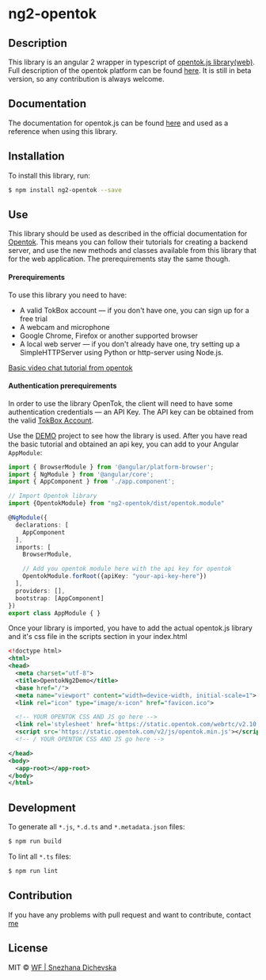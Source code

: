 # ng2-opentok

## Description

This library is an angular 2 wrapper in typescript of [opentok.js library(web)](https://tokbox.com/developer/sdks/js/). Full description of the opentok platform can be found [here](https://tokbox.com/developer/guides/basics/).
It is still in beta version, so any contribution is always welcome.

## Documentation

The documentation for opentok.js can be found [here](https://tokbox.com/developer/sdks/js) and used as a reference when using this library.

## Installation
To install this library, run:

```bash
$ npm install ng2-opentok --save
```
## Use
This library should be used as described in the official documentation for [Opentok](). This means you can follow their tutorials for creating a backend server, and use the new methods and classes available from this library that for the web application. The prerequirements stay the same though.

#### Prerequirements
To use this library you need to have:
* A valid TokBox account — if you don't have one, you can sign up for a free trial
* A webcam and microphone
* Google Chrome, Firefox or another supported browser
* A local web server — if you don't already have one, try setting up a SimpleHTTPServer using Python or http-server using Node.js.

[Basic video chat tutorial from opentok](https://tokbox.com/developer/tutorials/web/basic-video-chat/)


#### Authentication prerequirements
In order to use the library OpenTok, the client will need to have some authentication credentials — an API Key.
The API key can be obtained from the valid [TokBox Account](https://id.tokbox.com/login?response_type=code&redirect_uri=https%3A%2F%2Ftokbox.com%2Faccount%2Fauth%2Fprovider%2Fcallback&state=eyJyZWRpcmVjdCI6Ii8ifQ%3D%3D&client_id=acountportalprod).

Use the [DEMO](https://github.com/webfactorymk/ng2-opentok-demo) project to see how the library is used.
After you have read the basic tutorial and obtained an api key, you can add to your Angular `AppModule`:

```typescript
import { BrowserModule } from '@angular/platform-browser';
import { NgModule } from '@angular/core';
import { AppComponent } from './app.component';

// Import Opentok library
import {OpentokModule} from "ng2-opentok/dist/opentok.module"

@NgModule({
  declarations: [
    AppComponent
  ],
  imports: [
    BrowserModule,

    // Add you opentok module here with the api key for opentok
    OpentokModule.forRoot({apiKey: "your-api-key-here"})
  ],
  providers: [],
  bootstrap: [AppComponent]
})
export class AppModule { }
```

Once your library is imported, you have to add the actual opentok.js library and it's css file in the scripts section in your index.html


```xml
<!doctype html>
<html>
<head>
  <meta charset="utf-8">
  <title>OpentokNg2Demo</title>
  <base href="/">
  <meta name="viewport" content="width=device-width, initial-scale=1">
  <link rel="icon" type="image/x-icon" href="favicon.ico">

  <!-- YOUR OPENTOK CSS AND JS go here -->
  <link rel='stylesheet' href='https://static.opentok.com/webrtc/v2.10.0/css/TB.min.css'>
  <script src='https://static.opentok.com/v2/js/opentok.min.js'></script>
  <!-- / YOUR OPENTOK CSS AND JS go here -->

</head>
<body>
  <app-root></app-root>
</body>
</html>
```

## Development

To generate all `*.js`, `*.d.ts` and `*.metadata.json` files:

```bash
$ npm run build
```

To lint all `*.ts` files:

```bash
$ npm run lint
```


## Contribution
If you have any problems with pull request and want to contribute, contact [me](mailto:snezhana.dichevska@webfactory.mk)


## License

MIT © [WF | Snezhana Dichevska](mailto:snezhana.dichevska@webfactory.mk)
